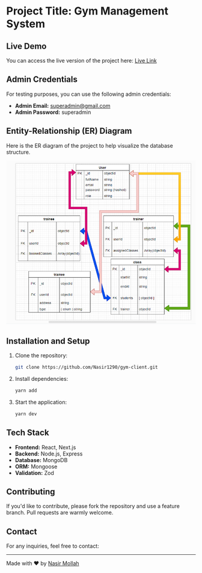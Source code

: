 # Project Title: Gym Management System
## Live Demo

You can access the live version of the project here: [Live Link](https://gym-management-ecru.vercel.app/)

## Admin Credentials

For testing purposes, you can use the following admin credentials:

- **Admin Email:** superadmin@gmail.com
- **Admin Password:** superadmin

## Entity-Relationship (ER) Diagram

Here is the ER diagram of the project to help visualize the database structure.

![ER Diagram](./public/assets/images/er-diagram.png)

## Installation and Setup

1. Clone the repository:
    ```bash
    git clone https://github.com/Nasir1290/gym-client.git
    ```
3. Install dependencies:
    ```bash
    yarn add
    ```

5. Start the application:
    ```bash
    yarn dev
    ```

## Tech Stack

- **Frontend:** React, Next.js
- **Backend:** Node.js, Express
- **Database:** MongoDB
- **ORM:** Mongoose
- **Validation:** Zod

## Contributing

If you'd like to contribute, please fork the repository and use a feature branch. Pull requests are warmly welcome.

## Contact

For any inquiries, feel free to contact:


---

Made with ❤️ by [Nasir Mollah](https://nasirmollah.vercel.app)
